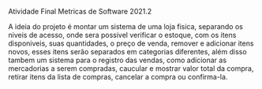 Atividade Final Metricas de Software 2021.2 

A ideia do projeto é montar um sistema de uma loja fisica, separando os niveis de acesso, onde sera possivel verificar o estoque, com os itens disponiveis,
suas quantidades, o preço de venda, remover e adicionar itens novos, esses itens serão separados em categorias diferentes, além disso tambem um
sistema para o registro das vendas, como adicionar as mercadorias a serem compradas, caucular e mostrar valor total da compra, retirar itens da lista de
compras, cancelar a compra ou confirma-la.
